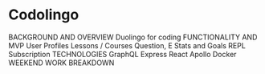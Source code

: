 # Codolingo

BACKGROUND AND OVERVIEW
Duolingo for coding
FUNCTIONALITY AND MVP
User Profiles
Lessons / Courses
    Question, E
Stats and Goals
REPL
Subscription
TECHNOLOGIES
GraphQL
Express
React
Apollo
Docker
WEEKEND
WORK BREAKDOWN
